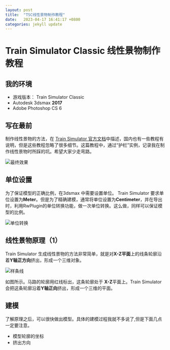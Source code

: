 ```yaml
---
layout: post
title:  "TSC线性景物制作教程"
date:   2023-04-17 16:41:17 +0800
categories: jekyll update
---
```

# Train Simulator Classic 线性景物制作教程

## 我的环境
* 游戏版本： Train Simulator Classic
* Autodesk 3dsmax **2017**
* Adobe Photoshop CS 6

## 写在最前
制作线性景物的方法，在 [Train Simulator 官方文档](https://sites.google.com/a/railsimdev.com/dtgts1sdk/reference-manual/art-guidelines/procedural-lofted-geometry)中描述，国内也有一些教程有说明，但是这些教程忽略了很多细节。这篇教程中，通过“护栏”实例，记录我在制作线性景物时所踩的坑。希望大家少走弯路。

![最终效果](https://eviswong.github.io/assets/procedual-lofted-scenery-tutorial/preview.jpg)

## 单位设置
为了保证模型的正确比例，在3dsmax 中需要设置单位。 Train Simulator 要求单位设置为**Meter**。但是为了精确建模，通常将单位设置为**Centimeter**，并在导出时，利用RwPlugin的单位转换功能，做一次单位转换。这么做，同样可以保证模型的比例。

![单位转换](https://eviswong.github.io/assets/procedual-lofted-scenery-tutorial/preview.jpg)

## 线性景物原理（1）
Train Simulator 生成线性景物的方法非常简单，就是对**X-Z平面**上的线条轮廓沿着**Y轴正方向**挤出，形成一个三维对象。

![样条线](https://eviswong.github.io/assets/procedual-lofted-scenery-tutorial/fig41.png)

如图所示。马路的轮廓用红线标出，这条轮廓处于 **X-Z**平面上。Train Simulator 会把这条轮廓沿着**Y轴正向**挤出，形成一个三维的平面。

## 建模
了解原理之后，可以很快做出模型。具体的建模过程我就不多说了,但是下面几点一定要注意。

* 模型轮廓的坐标
* 挤出方向


## 
